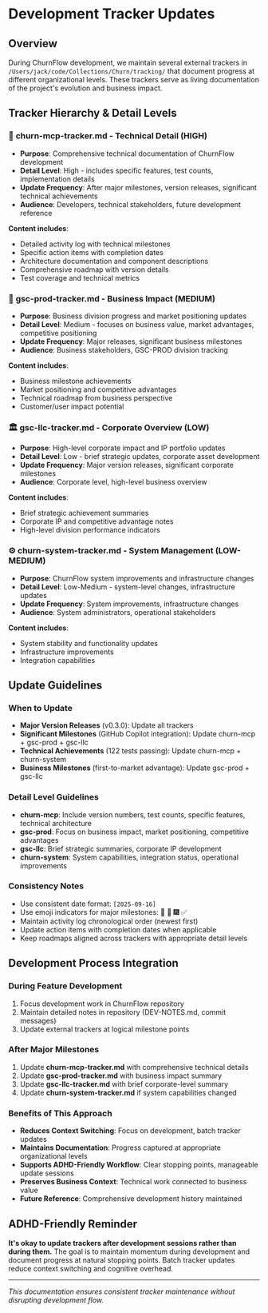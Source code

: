 # Development Tracker Updates

## Overview

During ChurnFlow development, we maintain several external trackers in `/Users/jack/code/Collections/Churn/tracking/` that document progress at different organizational levels. These trackers serve as living documentation of the project's evolution and business impact.

## Tracker Hierarchy & Detail Levels

### 🔧 **churn-mcp-tracker.md** - Technical Detail (HIGH)
- **Purpose**: Comprehensive technical documentation of ChurnFlow development
- **Detail Level**: High - includes specific features, test counts, implementation details
- **Update Frequency**: After major milestones, version releases, significant technical achievements
- **Audience**: Developers, technical stakeholders, future development reference

**Content includes**:
- Detailed activity log with technical milestones
- Specific action items with completion dates
- Architecture documentation and component descriptions
- Comprehensive roadmap with version details
- Test coverage and technical metrics

### 🏢 **gsc-prod-tracker.md** - Business Impact (MEDIUM)
- **Purpose**: Business division progress and market positioning updates
- **Detail Level**: Medium - focuses on business value, market advantages, competitive positioning
- **Update Frequency**: Major releases, significant business milestones
- **Audience**: Business stakeholders, GSC-PROD division tracking

**Content includes**:
- Business milestone achievements
- Market positioning and competitive advantages
- Technical roadmap from business perspective
- Customer/user impact potential

### 🏛️ **gsc-llc-tracker.md** - Corporate Overview (LOW)
- **Purpose**: High-level corporate impact and IP portfolio updates
- **Detail Level**: Low - brief strategic updates, corporate asset development
- **Update Frequency**: Major version releases, significant corporate milestones
- **Audience**: Corporate level, high-level business overview

**Content includes**:
- Brief strategic achievement summaries
- Corporate IP and competitive advantage notes
- High-level division performance indicators

### ⚙️ **churn-system-tracker.md** - System Management (LOW-MEDIUM)
- **Purpose**: ChurnFlow system improvements and infrastructure changes
- **Detail Level**: Low-Medium - system-level changes, infrastructure updates
- **Update Frequency**: System improvements, infrastructure changes
- **Audience**: System administrators, operational stakeholders

**Content includes**:
- System stability and functionality updates
- Infrastructure improvements
- Integration capabilities

## Update Guidelines

### When to Update
- **Major Version Releases** (v0.3.0): Update all trackers
- **Significant Milestones** (GitHub Copilot integration): Update churn-mcp + gsc-prod + gsc-llc
- **Technical Achievements** (122 tests passing): Update churn-mcp + churn-system
- **Business Milestones** (first-to-market advantage): Update gsc-prod + gsc-llc

### Detail Level Guidelines
- **churn-mcp**: Include version numbers, test counts, specific features, technical architecture
- **gsc-prod**: Focus on business impact, market positioning, competitive advantages
- **gsc-llc**: Brief strategic summaries, corporate IP development
- **churn-system**: System capabilities, integration status, operational improvements

### Consistency Notes
- Use consistent date format: `[2025-09-16]`
- Use emoji indicators for major milestones: 🎉 🚀 🎆 ✅
- Maintain activity log chronological order (newest first)
- Update action items with completion dates when applicable
- Keep roadmaps aligned across trackers with appropriate detail levels

## Development Process Integration

### During Feature Development
1. Focus development work in ChurnFlow repository
2. Maintain detailed notes in repository (DEV-NOTES.md, commit messages)
3. Update external trackers at logical milestone points

### After Major Milestones
1. Update **churn-mcp-tracker.md** with comprehensive technical details
2. Update **gsc-prod-tracker.md** with business impact summary
3. Update **gsc-llc-tracker.md** with brief corporate-level summary
4. Update **churn-system-tracker.md** if system capabilities changed

### Benefits of This Approach
- **Reduces Context Switching**: Focus on development, batch tracker updates
- **Maintains Documentation**: Progress captured at appropriate organizational levels  
- **Supports ADHD-Friendly Workflow**: Clear stopping points, manageable update sessions
- **Preserves Business Context**: Technical work connected to business value
- **Future Reference**: Comprehensive development history maintained

## ADHD-Friendly Reminder

**It's okay to update trackers after development sessions rather than during them.** The goal is to maintain momentum during development and document progress at natural stopping points. Batch tracker updates reduce context switching and cognitive overhead.

---

*This documentation ensures consistent tracker maintenance without disrupting development flow.*